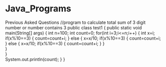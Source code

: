 # Java_Programs
Previous Asked Questions
//program to calculate total sum of 3 digit number or number contains 3
public class test1 
{
	public static void main(String[] args) 
	{
		int n=100;
		int count=0;
		for(int i=3;i<=n;i++)
		{
			int x=i;
			if(x%10==3)
			{
				count=count+i;
			}
			else 
			{
				x=x/10;
				if(x%10==3)
				{
					count=count+i;
				}
				else
				{
					x=x/10;
					if(x%10==3)
					{
						count=count+i;
					}
				}		
			}			
		}	
		System.out.println(count);
	}
}
